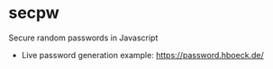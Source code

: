 # secpw
Secure random passwords in Javascript

* Live password generation example: https://password.hboeck.de/
